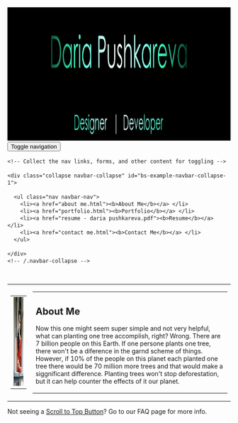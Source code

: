 <html lang="en">
<head>
<meta charset="utf-8">
<meta http-equiv="X-UA-Compatible" content="IE=edge">
<meta name="viewport" content="width=device-width, initial-scale=1">
<title>Daria Pushkareva | HOME</title>

<!-- Bootstrap -->
<link rel="stylesheet" href="bootstrap.css">
<link rel="stylesheet" href="style.css">
	
	
<!-- HTML5 shim and Respond.js for IE8 support of HTML5 elements and media queries -->
<!-- WARNING: Respond.js doesn't work if you view the page via file:// -->
<!--[if lt IE 9]>
      <script src="https://oss.maxcdn.com/html5shiv/3.7.2/html5shiv.min.js"></script>
      <script src="https://oss.maxcdn.com/respond/1.4.2/respond.min.js"></script>
    <![endif]-->
</head>
<body>

<div>
<a href="index.html"><img src="Header1.png" width="1139" height="300" alt="header"/></a>
</div>


<nav class="navbar navbar-default">
  <div class="container-fluid"> 
    <!-- Brand and toggle get grouped for better mobile display -->
    <div class="navbar-header">
      <button type="button" class="navbar-toggle collapsed" data-toggle="collapse" data-target="#bs-example-navbar-collapse-1"> <span class="sr-only">Toggle navigation</span> <span class="icon-bar"></span> <span class="icon-bar"></span> <span class="icon-bar"></span> </button>
    </div>
    
    <!-- Collect the nav links, forms, and other content for toggling -->
    
    <div class="collapse navbar-collapse" id="bs-example-navbar-collapse-1">
    
      <ul class="nav navbar-nav">
        <li><a href="about me.html"><b>About Me</b></a> </li>
        <li><a href="portfolio.html"><b>Portfolio</b></a> </li>
        <li><a href="resume - daria pushkareva.pdf"><b>Resume</b></a> </li>
        <li><a href="contact me.html"><b>Contact Me</b></a> </li> 
      </ul>
      
    </div>
    <!-- /.navbar-collapse --> 
  </div>
  <!-- /.container-fluid --> 
</nav>
<br>
<table align="center" width="900" border="0">
  <tbody>
    <tr>
      <td><table width="300" border="0">
  <tbody>
    <tr>
      <td>
        <img src="linkedin.jpg" class="img-circle img-responsive" style="width: 200px; height: 200px;" alt="" >
        </td>
    </tr>
  </tbody>
</table>
</td>
      <td><table width="600" border="0">
  <tbody>
    <tr>
      <td>
      <h2> About Me </h2>  
      <p> Now this one might seem super simple and not very helpful, what can planting one tree accomplish, right? Wrong. There are 7 billion people on this Earth. If one persone plants one tree, there won't be a diference in the garnd scheme of things. However, if 10% of the people on this planet each planted one tree there would be 70 million more trees and that would make a siggnificant difference. Planting trees won't stop deforestation, but it can help counter the effects of it our planet. </p>
      </td>
    </tr>
  </tbody>
</table>
</td>
    </tr>

  </tbody>
</table>
<!-- jQuery (necessary for Bootstrap's JavaScript plugins) --> 
<script src="jquery.js"></script> 
<!-- Include all compiled plugins (below), or include individual files as needed --> 
<script src="bootstrap.js"></script>
<script src="https://ajax.googleapis.com/ajax/libs/jquery/2.1.3/jquery.min.js"></script>
<script type="text/javascript" src="http://arrow.scrolltotop.com/arrow53.js"></script>
<noscript>Not seeing a <a href="http://www.scrolltotop.com/">Scroll to Top Button</a>? Go to our FAQ page for more info.</noscript>

</body>
</html>
